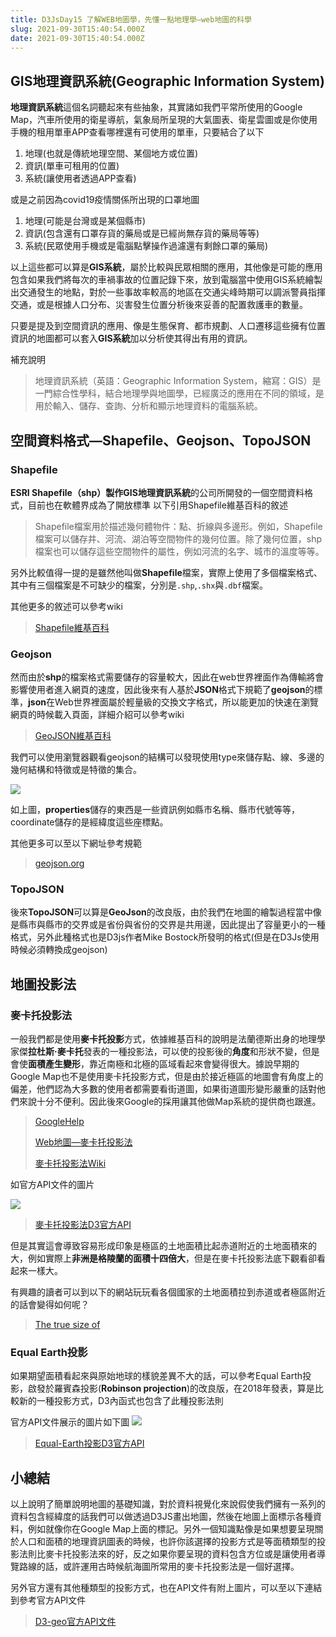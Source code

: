 ```yaml
---
title: D3JsDay15 了解WEB地圖學，先懂一點地理學—web地圖的科學
slug: 2021-09-30T15:40:54.000Z
date: 2021-09-30T15:40:54.000Z
---
```


## GIS地理資訊系統(Geographic Information System)

**地理資訊系統**這個名詞聽起來有些抽象，其實諸如我們平常所使用的Google Map，汽車所使用的衛星導航，氣象局所呈現的大氣圖表、衛星雲圖或是你使用手機的租用單車APP查看哪裡還有可使用的單車，只要結合了以下

1. 地理(也就是傳統地理空間、某個地方或位置)
1. 資訊(單車可租用的位置)
1. 系統(讓使用者透過APP查看)


或是之前因為covid19疫情關係所出現的口罩地圖

1. 地理(可能是台灣或是某個縣市)
1. 資訊(包含還有口罩存貨的藥局或是已經尚無存貨的藥局等等)
1. 系統(民眾使用手機或是電腦點擊操作過濾還有剩餘口罩的藥局)

以上這些都可以算是**GIS系統**，屬於比較與民眾相關的應用，其他像是可能的應用包含如果我們將每次的車禍事故的位置記錄下來，放到電腦當中使用GIS系統繪製出交通發生的地點，對於一些事故率較高的地區在交通尖峰時期可以調派警員指揮交通，或是根據人口分布、災害發生位置分析後來妥善的配置救護車的數量。

只要是提及到空間資訊的應用、像是生態保育、都市規劃、人口遷移這些擁有位置資訊的地圖都可以套入**GIS系統**加以分析使其得出有用的資訊。

補充說明
> 地理資訊系統（英語：Geographic Information System，縮寫：GIS）是一門綜合性學科，結合地理學與地圖學，已經廣泛的應用在不同的領域，是用於輸入、儲存、查詢、分析和顯示地理資料的電腦系統。

## 空間資料格式—Shapefile、Geojson、TopoJSON
### Shapefile
**ESRI Shapefile（shp）**製作**GIS地理資訊系統**的公司所開發的一個空間資料格式，目前也在軟體界成為了開放標準
以下引用Shapefile維基百科的敘述

> Shapefile檔案用於描述幾何體物件：點、折線與多邊形。例如，Shapefile檔案可以儲存井、河流、湖泊等空間物件的幾何位置。除了幾何位置，shp檔案也可以儲存這些空間物件的屬性，例如河流的名字、城市的溫度等等。

另外比較值得一提的是雖然他叫做**Shapefile**檔案，實際上使用了多個檔案格式、其中有三個檔案是不可缺少的檔案，分別是`.shp`,`.shx`與`.dbf`檔案。

其他更多的敘述可以參考wiki

> [Shapefile維基百科](https://zh.wikipedia.org/wiki/Shapefile)

### Geojson
然而由於**shp**的檔案格式需要儲存的容量較大，因此在web世界裡面作為傳輸將會影響使用者進入網頁的速度，因此後來有人基於**JSON**格式下規範了**geojson**的標準，**json**在Web世界裡面屬於輕量級的交換文字格式，所以能更加的快速在瀏覽網頁的時候載入頁面，詳細介紹可以參考wiki
> [GeoJSON維基百科](https://zh.wikipedia.org/wiki/GeoJSON)

我們可以使用瀏覽器觀看geojson的結構可以發現使用type來儲存點、線、多邊的幾何結構和特徵或是特徵的集合。

![](https://i.imgur.com/RrAfAFl.png)

如上圖，**properties**儲存的東西是一些資訊例如縣市名稱、縣市代號等等，coordinate儲存的是經緯度這些座標點。

其他更多可以至以下網址參考規範
> [geojson.org](https://geojson.org/)

### TopoJSON

後來**TopoJSON**可以算是**GeoJson**的改良版，由於我們在地圖的繪製過程當中像是縣市與縣市的交界或是省份與省份的交界是共用邊，因此提出了容量更小的一種格式，另外此種格式也是D3js作者Mike Bostock所發明的格式(但是在D3Js使用時候必須轉換成geojson)


## 地圖投影法 


### 麥卡托投影法
一般我們都是使用**麥卡托投影**方式，依據維基百科的說明是法蘭德斯出身的地理學家傑**拉杜斯·麥卡托**發表的一種投影法，可以使的投影後的**角度**和形狀不變，但是會使**面積產生變形**，靠近南極和北極的區域看起來會變得很大。據說早期的Google Map也不是使用麥卡托投影方式，但是由於接近極區的地圖會有角度上的偏差，他們認為大多數的使用者都需要看街道圖，如果街道圖形變形嚴重的話對他們來說十分不便利。因此後來Google的採用讓其他做Map系統的提供商也跟進。


> [GoogleHelp](https://support.google.com/maps/forum/AAAAQuUrST8A2ygEJ5eG-o/?hl=en&gpf=%23!topic%2Fmaps%2FA2ygEJ5eG-o)
> 
> [Web地圖—麥卡托投影法](https://zh.wikipedia.org/wiki/Web%E5%A2%A8%E5%8D%A1%E6%89%98%E6%8A%95%E5%BD%B1)
> 
> [麥卡托投影法Wiki](https://zh.wikipedia.org/wiki/%E9%BA%A5%E5%8D%A1%E6%89%98%E6%8A%95%E5%BD%B1%E6%B3%95)

如官方API文件的圖片

![](https://i.imgur.com/NML6ysX.png)
> 
> [麥卡托投影法D3官方API](https://github.com/d3/d3-geo-projection#geoMercator)

但是其實這會導致容易形成印象是極區的土地面積比起赤道附近的土地面積來的大，例如實際上**非洲是格陵蘭的面積十四倍大**，但是在麥卡托投影法底下觀看卻看起來一樣大。

有興趣的讀者可以到以下的網站玩玩看各個國家的土地面積拉到赤道或者極區附近的話會變得如何呢？
> [The true size of](https://thetruesize.com/)


### Equal Earth投影

如果期望面積看起來與原始地球的樣貌差異不大的話，可以參考Equal Earth投影，啟發於羅賓森投影(**Robinson projection**)的改良版，在2018年發表，算是比較新的一種投影方式，D3內函式也包含了此種投影法則

官方API文件展示的圖片如下圖
![](https://i.imgur.com/bmEsyg0.png)


> [Equal-Earth投影D3官方API](https://github.com/d3/d3-geo/blob/v3.0.1/README.md#equal-earth)

## 小總結

以上說明了簡單說明地圖的基礎知識，對於資料視覺化來說假使我們擁有一系列的資料包含經緯度的話我們可以做透過D3JS畫出地圖，然後在地圖上面標示各種資料，例如就像你在Google Map上面的標記。另外一個知識點像是如果想要呈現關於人口和面積的地理資訊圖表的時候，也許你該選擇的投影方式是等面積類型的投影法則比麥卡托投影法來的好，反之如果你要呈現的資料包含方位或是讓使用者導覽路線的話，或許運用古時候航海圖所常用的麥卡托投影法是一個好選擇。

另外官方還有其他種類型的投影方式，也在API文件有附上圖片，可以至以下連結到參考官方API文件

> [D3-geo官方API文件](https://github.com/d3/d3-geo/blob/v3.0.1/README.md#projections)
> 

